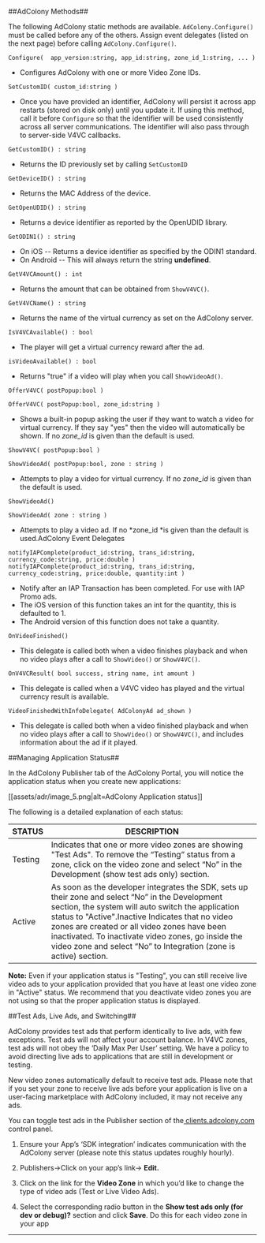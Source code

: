 ##AdColony Methods##

The following AdColony static methods are available.  `AdColony.Configure()` must be called before any of the others.  Assign event delegates (listed on the next page) before calling `AdColony.Configure()`.

`Configure(  app_version:string, app_id:string, zone_id_1:string, ... )`
  * Configures AdColony with one or more Video Zone IDs.

`SetCustomID( custom_id:string )`
  * Once you have provided an identifier, AdColony will persist it across app restarts (stored on disk only) until you update it. If using this method, call it before `Configure` so that the identifier will be used consistently across all server communications. The identifier will also pass through to server-side V4VC callbacks.

`GetCustomID() : string`
  * Returns the ID previously set by calling `SetCustomID`

`GetDeviceID() : string`
  * Returns the MAC Address of the device.

`GetOpenUDID() : string`
  * Returns a device identifier as reported by the OpenUDID library.

`GetODIN1() : string`
  * On iOS -- Returns a device identifier as specified by the ODIN1 standard.
  * On Android -- This will always return the string **undefined**.

`GetV4VCAmount() : int`
  * Returns the amount that can be obtained from `ShowV4VC()`.

`GetV4VCName() : string`
  * Returns the name of the virtual currency as set on the AdColony server.

`IsV4VCAvailable() : bool`
  * The player will get a virtual currency reward after the ad.

`isVideoAvailable() : bool`
  * Returns "true" if a video will play when you call `ShowVideoAd()`.

`OfferV4VC( postPopup:bool )`

`OfferV4VC( postPopup:bool, zone_id:string )`
  * Shows a built-in popup asking the user if they want to watch a video for virtual currency.  If they say "yes" then the video will automatically be shown.  If no *zone_id* is given than the default is used.

`ShowV4VC( postPopup:bool )`

`ShowVideoAd( postPopup:bool, zone : string )`
  * Attempts to play a video for virtual currency. If no *zone_id* is given than the default is used.

`ShowVideoAd()`

`ShowVideoAd( zone : string )`
  * Attempts to play a video ad. If no *zone_id *is given than the default is used.AdColony Event Delegates

`notifyIAPComplete(product_id:string, trans_id:string, currency_code:string, price:double )`
`notifyIAPComplete(product_id:string, trans_id:string, currency_code:string, price:double, quantity:int )`
  * Notify after an IAP Transaction has been completed. For use with IAP Promo ads.
  * The iOS version of this function takes an int for the quantity, this is defaulted to 1.
  * The Android version of this function does not take a quantity.

`OnVideoFinished()`
  * This delegate is called both when a video finishes playback and when no video plays after a call to `ShowVideo()` or `ShowV4VC()`.

`OnV4VCResult( bool success, string name, int amount )`
  * This delegate is called when a V4VC video has played and the virtual currency result is available.

`VideoFinishedWithInfoDelegate( AdColonyAd ad_shown )`
  * This delegate is called both when a video finished playback and when no video plays after a call to `ShowVideo()` or `ShowV4VC()`, and includes information about the ad if it played. 


##Managing Application Status##

In the AdColony Publisher tab of the AdColony Portal, you will notice the application status when you create new applications:

[[assets/adr/image_5.png|alt=AdColony Application status]]

The following is a detailed explanation of each status:

| STATUS | DESCRIPTION |
| ------ | ----------- |
| Testing | Indicates that one or more video zones are showing "Test Ads". To remove the “Testing” status from a zone, click on the video zone and select “No” in the Development (show test ads only) section. |
| Active | As soon as the developer integrates the SDK, sets up their zone and select “No” in the Development section,  the system will auto switch the application status to "Active".Inactive Indicates that no video zones are created or all video zones have been inactivated.  To inactivate video zones, go inside the video zone and select “No” to Integration (zone is active) section.|

**Note:** Even if your application status is "Testing", you can still receive live video ads to your application provided that you have at least one video zone in "Active" status.  We recommend that you deactivate video zones you are not using so that the proper application status is displayed.

##Test Ads, Live Ads, and Switching##

AdColony provides test ads that perform identically to live ads, with few exceptions. Test ads will not affect your account balance. In V4VC zones, test ads will not obey the ‘Daily Max Per User’ setting. We have a policy to avoid directing live ads to applications that are still in development or testing.

New video zones automatically default to receive test ads.  Please note that if you set your zone to receive live ads before your application is live on a user-facing marketplace with AdColony included, it may not receive any ads.

You can toggle test ads in the Publisher section of the[ clients.adcolony.com](http://clients.adcolony.com/) control panel.

1. Ensure your App’s ‘SDK integration’ indicates communication with the AdColony server (please note this status updates roughly hourly).

2. Publishers->Click on your app’s link-> **Edit.**

3. Click on the link for the **Video Zone** in which you’d like to change the type of video ads (Test or Live Video Ads).

4. Select the corresponding radio button in the **Show test ads only (for dev or debug)?** section and click **Save**.  Do this for each video zone in your app

* * *
